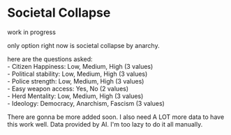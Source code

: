 # Societal Collapse

work in progress

only option right now is societal collapse by anarchy.

here are the questions asked: \
    - Citizen Happiness: Low, Medium, High (3 values) \
    - Political stability: Low, Medium, High (3 values) \
    - Police strength: Low, Medium, High (3 values) \
    - Easy weapon access: Yes, No (2 values) \
    - Herd Mentality: Low, Medium, High (3 values) \
    - Ideology: Democracy, Anarchism, Fascism (3 values)


There are gonna be more added soon. I also need A LOT more data to have this work well.
Data provided by AI. I'm too lazy to do it all manually.